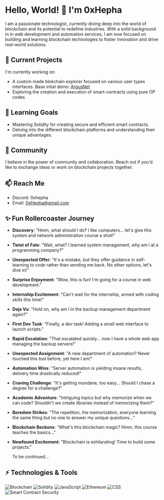 # Hello, World! 👋 I'm 0xHepha

I am a passionate technologist, currently diving deep into the world of blockchain and its potential to redefine industries. With a solid background in in web development and automation services, I am now focused on building and learning blockchain technologies to foster innovation and drive real-world solutions.

## 🔭 Current Projects

I'm currently working on:
- A custom made blokchain explorer focused on various user types interfaces. Base intial demo: [ArgusNet](https://argusnet.vercel.app/)
- Exploring the creation and execution of smart-contracts using pure OP codes

## 🌱 Learning Goals

- Mastering Solidity for creating secure and efficient smart contracts.
- Delving into the different blockchain platforms and understanding their unique advantages.

## 👯 Community

I believe in the power of community and collaboration. Reach out if you'd like to exchange ideas or work on blockchain projects together.

## 📫 Reach Me
- Discord: 0xhepha
- Email: 0xHepha@gmail.com

  
## ✨ Fun Rollercoaster Journey

- **Discovery**: "Hmm, what should I do? I like computers... let's give this system and network administration course a shot!"
- **Twist of Fate**: "Wait, what? I learned system management, why am I at a programming company?"
- **Unexpected Offer**: "It's a mistake, but they offer guidance in self-learning to code rather than sending me back. No other options, let's dive in!"
- **Surprise Enjoyment**: "Wow, this is fun! I'm going for a course in web development."
- **Internship Excitement**: "Can't wait for the internship, armed with coding skills this time!"
- **Deja Vu**: "Hold on, why am I in the backup management department again?"
- **First Dev Task**: "Finally, a dev task! Adding a small web interface to launch scripts."
- **Rapid Escalation**: "That escalated quickly... now I have a whole web app managing the backup servers!"
- **Unexpected Assignment**: "A new department of automation? Never touched this tool before, yet here I am!"
- **Automation Wins**: "Server automation is yielding insane results, delivery time drastically reduced!"
- **Craving Challenge**: "It's getting mundane, too easy... Should I chase a degree for a challenge?"
- **Academic Adventure**: "Intriguing topics but why memorize when we can code? Shouldn't we create libraries instead of memorizing them?"
- **Boredom Strikes**: "The repetition, the memorization, everyone learning the same thing but no one to answer my unique questions..."
- **Blockchain Beckons**: "What's this blockchain magic? Hmm, this course teaches the basics..."
- **Newfound Excitement**: "Blockchain is exhilarating! Time to build some projects."

  To be continued...


  


## ⚡ Technologies & Tools

![Blockchain](https://img.shields.io/badge/-Blockchain-000?&logo=Bitcoin)
![Solidity](https://img.shields.io/badge/-Solidity-000?&logo=Solidity)
![JavaScript](https://img.shields.io/badge/-JavaScript-000?&logo=JavaScript)
![Ethereum](https://img.shields.io/badge/-Ethereum-000?&logo=Ethereum)
![CSS](https://img.shields.io/badge/-CSS-000?&logo=CSS3&logoColor=1572B6)
![Smart Contract Security](https://img.shields.io/badge/-Smart%20Contract%20Security-000?&logo=OpenZeppelin)
